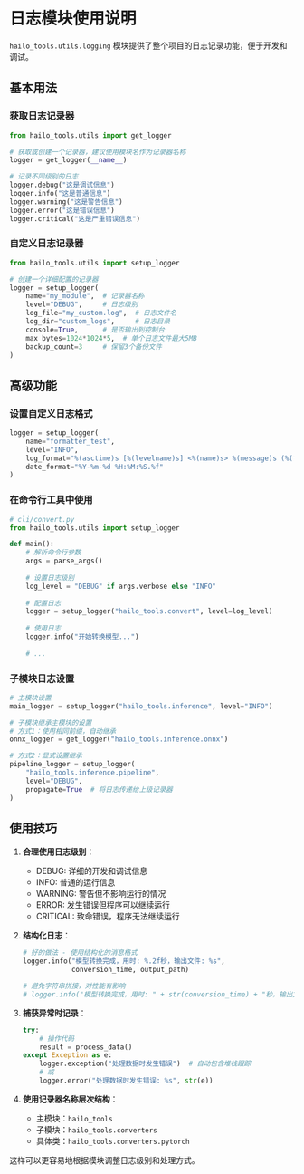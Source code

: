 # 日志模块使用说明

`hailo_tools.utils.logging` 模块提供了整个项目的日志记录功能，便于开发和调试。

## 基本用法

### 获取日志记录器

```python
from hailo_tools.utils import get_logger

# 获取或创建一个记录器，建议使用模块名作为记录器名称
logger = get_logger(__name__)

# 记录不同级别的日志
logger.debug("这是调试信息")
logger.info("这是普通信息")
logger.warning("这是警告信息")
logger.error("这是错误信息")
logger.critical("这是严重错误信息")
```

### 自定义日志记录器

```python
from hailo_tools.utils import setup_logger

# 创建一个详细配置的记录器
logger = setup_logger(
    name="my_module",  # 记录器名称
    level="DEBUG",     # 日志级别
    log_file="my_custom.log",  # 日志文件名
    log_dir="custom_logs",     # 日志目录
    console=True,      # 是否输出到控制台
    max_bytes=1024*1024*5,  # 单个日志文件最大5MB
    backup_count=3     # 保留3个备份文件
)
```

## 高级功能

### 设置自定义日志格式

```python
logger = setup_logger(
    name="formatter_test",
    level="INFO",
    log_format="%(asctime)s [%(levelname)s] <%(name)s> %(message)s (%(filename)s:%(lineno)d)",
    date_format="%Y-%m-%d %H:%M:%S.%f"
)
```

### 在命令行工具中使用

```python
# cli/convert.py
from hailo_tools.utils import setup_logger

def main():
    # 解析命令行参数
    args = parse_args()
    
    # 设置日志级别
    log_level = "DEBUG" if args.verbose else "INFO"
    
    # 配置日志
    logger = setup_logger("hailo_tools.convert", level=log_level)
    
    # 使用日志
    logger.info("开始转换模型...")
    
    # ...
```

### 子模块日志设置

```python
# 主模块设置
main_logger = setup_logger("hailo_tools.inference", level="INFO")

# 子模块继承主模块的设置
# 方式1：使用相同前缀，自动继承
onnx_logger = get_logger("hailo_tools.inference.onnx")

# 方式2：显式设置继承
pipeline_logger = setup_logger(
    "hailo_tools.inference.pipeline", 
    level="DEBUG",
    propagate=True  # 将日志传递给上级记录器
)
```

## 使用技巧

1. **合理使用日志级别**：
   - DEBUG: 详细的开发和调试信息
   - INFO: 普通的运行信息
   - WARNING: 警告但不影响运行的情况
   - ERROR: 发生错误但程序可以继续运行
   - CRITICAL: 致命错误，程序无法继续运行

2. **结构化日志**：
   ```python
   # 好的做法 - 使用结构化的消息格式
   logger.info("模型转换完成，用时: %.2f秒，输出文件: %s", 
               conversion_time, output_path)
   
   # 避免字符串拼接，对性能有影响
   # logger.info("模型转换完成，用时: " + str(conversion_time) + "秒，输出文件: " + output_path)
   ```

3. **捕获异常时记录**：
   ```python
   try:
       # 操作代码
       result = process_data()
   except Exception as e:
       logger.exception("处理数据时发生错误")  # 自动包含堆栈跟踪
       # 或
       logger.error("处理数据时发生错误: %s", str(e))
   ```

4. **使用记录器名称层次结构**：
   - 主模块：`hailo_tools`
   - 子模块：`hailo_tools.converters`
   - 具体类：`hailo_tools.converters.pytorch`

这样可以更容易地根据模块调整日志级别和处理方式。 